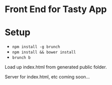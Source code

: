 # Front End for Tasty App

# Setup

* `npm install -g brunch`
* `npm install && bower install`
* `brunch b`

Load up index.html from generated public folder.

Server for index.html, etc coming soon...
